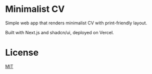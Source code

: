 

# Minimalist CV

Simple web app that renders minimalist CV with print-friendly layout.

Built with Next.js and shadcn/ui, deployed on Vercel.

# License

[MIT](https://choosealicense.com/licenses/mit/)
